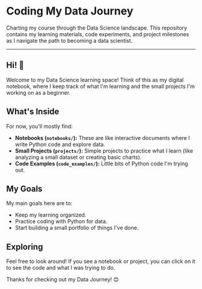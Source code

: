 # Coding My Data Journey

Charting my course through the Data Science landscape. This repository contains my learning materials, code experiments, and project milestones as I navigate the path to becoming a data scientist.

---


## Hi! 👋

Welcome to my Data Science learning space! Think of this as my digital notebook, where I keep track of what I'm learning and the small projects I'm working on as a beginner.

## What's Inside

For now, you'll mostly find:

* **Notebooks (`notebooks/`):** These are like interactive documents where I write Python code and explore data.
* **Small Projects (`projects/`):** Simple projects to practice what I learn (like analyzing a small dataset or creating basic charts).
* **Code Examples (`code_examples/`):** Little bits of Python code I'm trying out.

## My Goals

My main goals here are to:

* Keep my learning organized.
* Practice coding with Python for data.
* Start building a small portfolio of things I've done.

## Exploring

Feel free to look around! If you see a notebook or project, you can click on it to see the code and what I was trying to do.

Thanks for checking out my Data Journey! 😊
